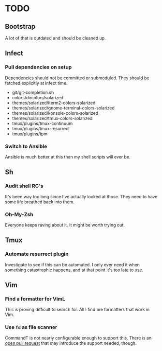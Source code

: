 # TODO

## Bootstrap

A lot of that is outdated and should be cleaned up.

## Infect

### Pull dependencies on setup

Dependencies should not be committed or submoduled. They should be fetched
explicitly at infect time.

* git/git-completion.sh
* colors/dircolors/solarized
* themes/solarized/iterm2-colors-solarized
* themes/solarized/gnome-terminal-colors-solarized
* themes/solarized/konsole-colors-solarized
* themes/solarized/tmux-colors-solarized
* tmux/plugins/tmux-continuum
* tmux/plugins/tmux-resurrect
* tmux/plugins/tpm

### Switch to Ansible

Ansible is much better at this than my shell scripts will ever be.

## Sh

### Audit shell RC's

It's been way too long since I've actually looked at those. They need to have
some life breathed back into them.

### Oh-My-Zsh

Everyone keeps raving about it. It might be worth trying out.

## Tmux

### Automate resurrect plugin

Investigate to see if this can be automated. I only ever need it when something
catastrophic happens, and at that point it's too late to use.

## Vim

### Find a formatter for VimL

This is proving difficult to search for. All I find are formatters that work in
Vim.

### Use `fd` as file scanner

CommandT is not nearly configurable enough to support this. There is an [open
pull request](https://github.com/wincent/command-t/pull/258) that may introduce
the support needed, though.
